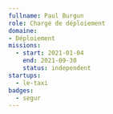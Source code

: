 ```yaml
---
fullname: Paul Burgun
role: Chargé de déploiement
domaine:
- Déploiement
missions:
  - start: 2021-01-04
    end: 2021-09-30
    status: independent
startups:
  - le-taxi
badges:
  - segur
---
```


